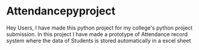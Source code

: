 # Attendancepyproject
Hey Users,
          I have made this python project for my college's python project submission.
          In this project I have made a prototype of Attendance record system where the data of Students is stored automatically in a excel sheet 
